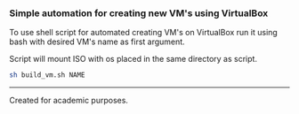 ### Simple automation for creating new VM's using VirtualBox

To use shell script for automated creating VM's on VirtualBox run it using bash with desired VM's name as first argument.

Script will mount ISO with os placed in the same directory as script.

```bash
sh build_vm.sh NAME
```
***

Created for academic purposes.
